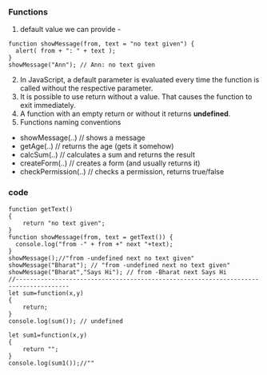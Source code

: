 ### Functions

1. default value we can provide -
~~~
function showMessage(from, text = "no text given") {
  alert( from + ": " + text );
}
showMessage("Ann"); // Ann: no text given
~~~
2. In JavaScript, a default parameter is evaluated every time the function is called without the respective parameter.
3. It is possible to use return without a value. That causes the function to exit immediately.
4. A function with an empty return or without it returns **undefined**.
5. Functions naming conventions  
* showMessage(..)     // shows a message
* getAge(..)          // returns the age (gets it somehow)
* calcSum(..)         // calculates a sum and returns the result
* createForm(..)      // creates a form (and usually returns it)
* checkPermission(..) // checks a permission, returns true/false

### code
~~~
function getText()
{
    return "no text given";
}
function showMessage(from, text = getText()) {
  console.log("from -" + from +" next "+text);
}
showMessage();//"from -undefined next no text given"
showMessage("Bharat"); // "from -undefined next no text given"
showMessage("Bharat","Says Hi"); // from -Bharat next Says Hi
//-------------------------------------------------------------------------------------
let sum=function(x,y)
{
    return;
}
console.log(sum()); // undefined

let sum1=function(x,y)
{
    return "";
}
console.log(sum1());//""
~~~